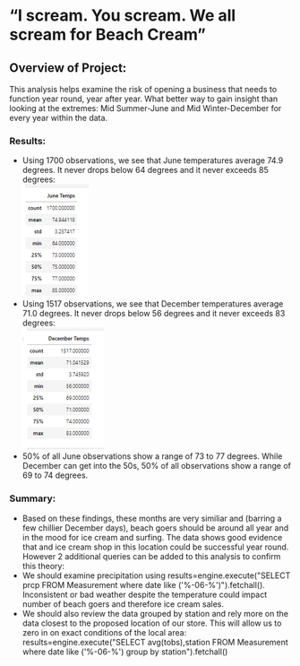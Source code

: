 # “I scream. You scream.  We all scream for Beach Cream”

## Overview of Project:
This analysis helps examine the risk of opening a business that needs to function year round, year after year. What better way to gain insight than looking at the extremes: Mid Summer-June and Mid Winter-December for every year within the data.   

### Results: 
- Using 1700 observations, we see that June temperatures average 74.9 degrees.  It never drops below 64 degrees and it never exceeds 85 degrees:
       <br>
 ![alt text](https://github.com/VinoSarran/surfs_up/blob/main/June.PNG?raw=true)
        <br>
- Using 1517 observations, we see that December temperatures average 71.0 degrees.  It never drops below 56 degrees and it never exceeds 83 degrees:        
  ![alt text](https://github.com/VinoSarran/surfs_up/blob/main/Dec.PNG?raw=true)
         <br>
- 50% of all June observations show a range of 73 to 77 degrees.    While December can get into the 50s, 50% of all observations show a range of 69 to 74 degrees.  

  
  
  
 
### Summary:
- Based on these findings, these months are very similiar and (barring a few chillier December days), beach goers should be around all year and in the mood for ice cream and surfing.  The data shows good evidence that and ice cream shop in this location could be successful year round.  However 2 additional queries can be added to this analysis to confirm this theory: 
- We should examine precipitation using results=engine.execute("SELECT prcp FROM Measurement where date like ('%-06-%')").fetchall().  Inconsistent or bad weather despite the temperature could impact number of beach goers and therefore ice cream sales.  
- We should also review the data grouped by station and rely more on the data closest to the proposed location of our store.  This will allow us to zero in on exact conditions of the local area: results=engine.execute("SELECT avg(tobs),station FROM Measurement where date like ('%-06-%') group by station").fetchall()  
